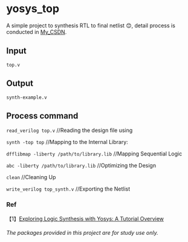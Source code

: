 # yosys_top
A simple project to synthesis RTL to final netlist :blush:, detail process is conducted in [My_CSDN]([http://blog.csdn.net/guodongxiaren](https://blog.csdn.net/iverss/article/details/142944047?spm=1001.2014.3001.5502) "悬停显示").
## Input
`top.v`
## Output 
 `synth-example.v`
## Process command
`read_verilog top.v`  //Reading the design file using

`synth -top top`  //Mapping to the Internal Library:

`dfflibmap -liberty /path/to/library.lib`  //Mapping Sequential Logic 

`abc -liberty /path/to/library.lib`  //Optimizing the Design

`clean`  //Cleaning Up

`write_verilog top_synth.v`  //Exporting the Netlist
### Ref
【1】[Exploring Logic Synthesis with Yosys: A Tutorial Overview](https://srsapireddy.medium.com/exploring-logic-synthesis-with-yosys-a-tutorial-overview-1d8f63783d86"")

###### The packages provided in this project are for study use only.
